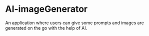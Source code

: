 # AI-imageGenerator
An application where users can give some prompts and images are generated on the go with the help of AI.

